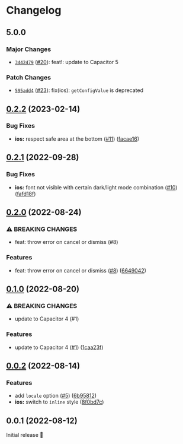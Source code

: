 # Changelog

## 5.0.0

### Major Changes

- [`3442479`](https://github.com/capawesome-team/capacitor-plugins/commit/3442479e9927c8a9641b0f27c04268d2bdb189a4) ([#20](https://github.com/capawesome-team/capacitor-plugins/pull/20)): feat!: update to Capacitor 5

### Patch Changes

- [`595add4`](https://github.com/capawesome-team/capacitor-plugins/commit/595add4a991d454370fd1bb4df947279ff2d0b0a) ([#23](https://github.com/capawesome-team/capacitor-plugins/pull/23)): fix(ios): `getConfigValue` is deprecated

## [0.2.2](https://github.com/capawesome-team/sponsorware/compare/v0.2.1...v0.2.2) (2023-02-14)

### Bug Fixes

- **ios:** respect safe area at the bottom ([#11](https://github.com/capawesome-team/sponsorware/issues/11)) ([facae16](https://github.com/capawesome-team/sponsorware/commit/facae162ab69d9120a4d7d41dba4f1b0d29e0148))

## [0.2.1](https://github.com/capawesome-team/sponsorware/compare/v0.2.0...v0.2.1) (2022-09-28)

### Bug Fixes

- **ios:** font not visible with certain dark/light mode combination ([#10](https://github.com/capawesome-team/sponsorware/issues/10)) ([fafd18f](https://github.com/capawesome-team/sponsorware/commit/fafd18f0c21bccdd8d9c892922be2b622cdab638))

## [0.2.0](https://github.com/capawesome-team/sponsorware/compare/v0.1.0...v0.2.0) (2022-08-24)

### ⚠ BREAKING CHANGES

- feat: throw error on cancel or dismiss (#8)

### Features

- feat: throw error on cancel or dismiss ([#8](https://github.com/capawesome-team/sponsorware/issues/8)) ([6649042](https://github.com/capawesome-team/sponsorware/commit/66490423c769a3560fa2120fa290b07ebdd30678))

## [0.1.0](https://github.com/capawesome-team/sponsorware/compare/v0.0.2...v0.1.0) (2022-08-20)

### ⚠ BREAKING CHANGES

- update to Capacitor 4 (#1)

### Features

- update to Capacitor 4 ([#1](https://github.com/capawesome-team/sponsorware/issues/1)) ([1caa23f](https://github.com/capawesome-team/sponsorware/commit/1caa23fa30d57a11ea319e8e89a7ffd8028476b5))

## [0.0.2](https://github.com/capawesome-team/sponsorware/compare/v0.0.1...v0.0.2) (2022-08-14)

### Features

- add `locale` option ([#5](https://github.com/capawesome-team/sponsorware/issues/5)) ([6b95812](https://github.com/capawesome-team/sponsorware/commit/6b95812b68c86bae10c9c9ba6d376feffc533980))
- **ios:** switch to `inline` style ([8f0bd7c](https://github.com/capawesome-team/sponsorware/commit/8f0bd7c077af4a077e950c0c646e7ef74ea07b0a))

## 0.0.1 (2022-08-12)

Initial release 🎉
